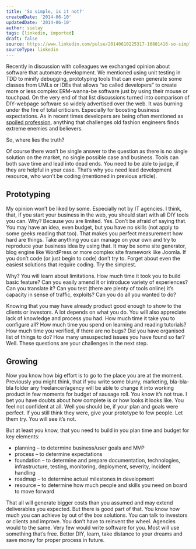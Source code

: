 ```yaml
---
title: 'So simple, is it not?'
createdDate: '2014-06-10'
updatedDate: '2014-06-10'
author: sielay
tags: [linkedin, imported]
draft: false
source: https://www.linkedin.com/pulse/20140610225317-16801416-so-simple-isn-t-it/
sourceType: linkedin
---
```


Recently in discussion with colleagues we exchanged opinion about software that automate development. We mentioned using unit testing in TDD to minify debugging, prototyping tools that can even generate some classes from UMLs or IDEs that allows “so called developers” to create more or less complex ERM-wanna-be software just by using their mouse or touchpad. On the very end of that list discussions turned into comparison of DIY-webpage software so widely advertised over the web. It was burning under the fire of total criticism. Especially for boosting business expectations. As in recent times developers are being often mentioned as [spoiled profession](http://natemat.pl/105597,it-arystokracja), anything that challenges old fashion engineers finds extreme enemies and believers.

So, where lies the truth?

Of course there won’t be single answer to the question as there is no single solution on the market, no single possible case and business. Tools can both save time and lead into dead ends. You need to be able to judge, if they are helpful in your case. That’s why you need lead development resource, who won’t be coding (mentioned in previous article).

## Prototyping

My opinion won’t be liked by some. Especially not by IT agencies. I think, that, if you start your business in the web, you should start with all DIY tools you can. Why? Because you are limited. Yes. Don’t be afraid of saying that. You may have an idea, even budget, but you have no skills (not apply to some geeks reading that too). That makes you perfect measurement how hard are things. Take anything you can manage on your own and try to reproduce your business idea by using that. It may be some site generator, blog engine like WordPress or more complex site framework like Joomla. If you don’t code (or just begin to code) don’t try to. Forget about even the easiest solutions that require coding. Try the simplest.

Why? You will learn about limitations. How much time it took you to build basic feature? Can you easily amend it or introduce variety of experiences? Can you translate it? Can you test (there are plenty of tools online) it’s capacity in sense of traffic, exploits? Can you do all you wanted to do?

Knowing that you may have already product good enough to show to the clients or investors. A lot depends on what you do. You will also appreciate lack of knowledge and process you had. How much time it take you to configure all? How much time you spend on learning and reading tutorials? How much time you verified, if there are no bugs? Did you have organised list of things to do? How many unsuspected issues you have found so far? Well. These questions are your challenges in the next step.

## Growing

Now you know how big effort is to go to the place you are at the moment. Previously you might think, that if you write some blurry, marketing, bla-bla-bla folder any freelancer/agency will be able to change it into working product in few moments for budget of sausage roll. You know it’s not true. I bet you have doubts about how complete is or how looks it looks like. You feel not confident at all. Well you should be, if your plan and goals were perfect. If you still think they were, give your prototype to few people. Let them try. You will see it’s not.

But at least you know, that you need to build in you plan time and budget for key elements:

 * planning – to determine business/user goals and MVP
 * process – to determine expectations
 * foundation – to determine and prepare documentation, technologies, infrastructure, testing, monitoring, deployment, severity, incident handling
 * roadmap – to determine actual milestones in development
 * resource – to determine how much people and skills you need on board to move forward

That all will generate bigger costs than you assumed and may extend deliverables you expected. But there is good part of that. You know how much you can achieve by out of the box solutions. You can talk to investors or clients and improve. You don’t have to reinvent the wheel. Agencies would to the same. Very few would write software for you. Most will use something that’s free. Better DIY, learn, take distance to your dreams and save money for proper process in future.
